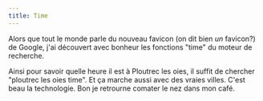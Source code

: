 ```yaml
---
title: Time
---
```


Alors que tout le monde parle du nouveau favicon (on dit bien _un_ favicon?)
de Google, j'ai découvert avec bonheur les fonctions "time" du moteur de
recherche.

Ainsi pour savoir quelle heure il est à Ploutrec les oies, il suffit de
chercher "ploutrec les oies time". Et ça marche aussi avec des vraies villes.
C'est beau la technologie. Bon je retrourne comater le nez dans mon café.

